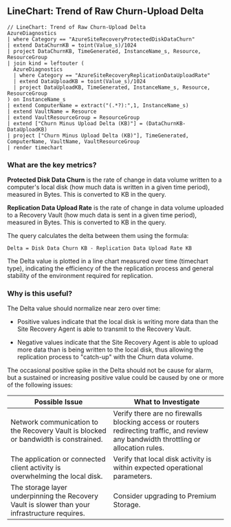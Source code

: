 ## LineChart: Trend of Raw Churn-Upload Delta

```
// LineChart: Trend of Raw Churn-Upload Delta
AzureDiagnostics
| where Category == "AzureSiteRecoveryProtectedDiskDataChurn"
| extend DataChurnKB = toint(Value_s)/1024
| project DataChurnKB, TimeGenerated, InstanceName_s, Resource, ResourceGroup
| join kind = leftouter (
  AzureDiagnostics
  | where Category == "AzureSiteRecoveryReplicationDataUploadRate"
  | extend DataUploadKB = toint(Value_s)/1024
  | project DataUploadKB, TimeGenerated, InstanceName_s, Resource, ResourceGroup
) on InstanceName_s
| extend ComputerName = extract("(.*?):",1, InstanceName_s)
| extend VaultName = Resource
| extend VaultResourceGroup = ResourceGroup
| extend ["Churn Minus Upload Delta (KB)"] = (DataChurnKB-DataUploadKB)
| project ["Churn Minus Upload Delta (KB)"], TimeGenerated, ComputerName, VaultName, VaultResourceGroup
| render timechart
```

### What are the key metrics?

**Protected Disk Data Churn** is the rate of change in data volume written to a computer's local disk (how much data is written in a given time period), measured in Bytes. This is converted to KB in the query.

**Replication Data Upload Rate** is the rate of change in data volume uploaded to a Recovery Vault (how much data is sent in a given time period), measured in Bytes. This is converted to KB in the query.

The query calculates the delta between them using the formula:

```Delta = Disk Data Churn KB - Replication Data Upload Rate KB```

The Delta value is plotted in a line chart measured over time (timechart type), indicating the efficiency of the the replication process and general stability of the environment required for replication.

### Why is this useful?

The Delta value should normalize near zero over time:

+ Positive values indicate that the local disk is writing more data than the Site Recovery Agent is able to transmit to the Recovery Vault.

+ Negative values indicate that the Site Recovery Agent is able to upload more data than is being written to the local disk, thus allowing the replication process to "catch-up" with the Churn data volume.

The occasional positive spike in the Delta should not be cause for alarm, but a sustained or increasing positive value could be caused by one or more of the following issues:

| Possible Issue | What to Investigate |
| --- | --- | 
| Network communication to the Recovery Vault is blocked or bandwidth is constrained. | Verify there are no firewalls blocking access or routers redirecting traffic, and review any bandwidth throttling or allocation rules. |
| The application or connected client activity is overwhelming the local disk. | Verify that local disk activity is within expected operational parameters. |
| The storage layer underpinning the Recovery Vault is slower than your infrastructure requires. | Consider upgrading to Premium Storage. |
